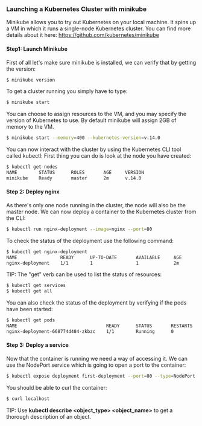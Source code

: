 ### Launching a Kubernetes Cluster with minikube


Minikube allows you to try out Kubernetes on your local machine. It spins up a VM in which it runs a single-node Kubernetes cluster.
You can find more details about it here: https://github.com/kubernetes/minikube

#### Step1: Launch Minikube
First of all let's make sure minikube is installed, we can verify that by getting the version:

```bash
$ minikube version
```

To get a cluster running you simply have to type:
```bash
$ minikube start
```

You can choose to assign resources to the VM, and you may specify the version of Kubernetes to use. By default minikube
will assign 2GB of memory to the VM. 
```bash
$ minikube start --memory=400 --kubernetes-version=v.14.0
```

You can now interact with the cluster by using the Kubernetes CLI tool called kubectl:
First thing you can do is look at the node you have created:
```bash
$ kubectl get nodes
NAME        STATUS      ROLES       AGE     VERSION
minikube    Ready       master      2m      v.14.0
```

#### Step 2: Deploy nginx
As there's only one node running in the cluster, the node will also be the master node. We can now deploy a container to the Kubernetes cluster from the CLI:
```bash
$ kubectl run nginx-deployment --image=nginx --port=80
```

To check the status of the deployment use the following command:
```bash
$ kubectl get nginx-deployment
NAME                READY      UP-TO-DATE       AVAILABLE     AGE
nginx-deployment    1/1        1                1             2m          
```

TIP: The "get" verb can be used to list the status of resources: 
```bash
$ kubectl get services
$ kubectl get all
```

You can also check the status of the deployment by verifying if the pods have been started:
```bash
$ kubectl get pods
NAME                                 READY      STATUS       RESTARTS     AGE
nginx-deployment-668774d484-zkbzc    1/1        Running      0            3m40s  
```

#### Step 3: Deploy a service
Now that the container is running we need a way of accessing it. We can use the NodePort service which is going to open
a port to the container:
```bash
$ kubectl expose deployment first-deployment --port=80 --type=NodePort
```

You should be able to curl the container:

```bash
$ curl localhost
```
TIP: Use **kubectl describe <object_type> <object_name>** to get a thorough description of an object.

